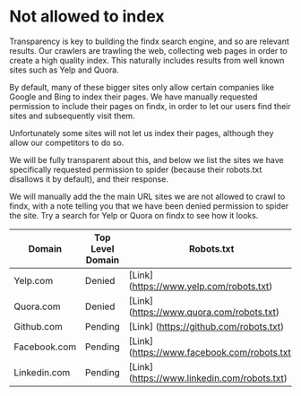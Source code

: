 # Not allowed to index

Transparency is key to building the findx search engine, and so are relevant results. Our crawlers are trawling the web, collecting web pages in order to create a high quality index. This naturally includes results from well known sites such as Yelp and Quora. 

By default, many of these bigger sites only allow certain companies like Google and Bing to index their pages. We have manually requested permission to include their pages on findx, in order to let our users find their sites and subsequently visit them.

Unfortunately some sites will not let us index their pages, although they allow our competitors to do so. 

We will be fully transparent about this, and below we list the sites we have specifically requested permission to spider (because their robots.txt disallows it by default), and their response.

We will manually add the the main URL sites we are not allowed to crawl to findx, with a note telling you that we have been denied permission to spider the site. Try a search for Yelp or Quora on findx to see how it looks.

| Domain | Top Level Domain | Robots.txt | 
| ---- | ---- | ---- | 
| Yelp.com | Denied | [Link] (https://www.yelp.com/robots.txt) |   
| Quora.com | Denied | [Link] (https://www.quora.com/robots.txt) | 
| Github.com | Pending | [Link] (https://github.com/robots.txt) | 
| Facebook.com | Pending | [Link] (https://www.facebook.com/robots.txt) | 
| Linkedin.com | Pending | [Link] (https://www.linkedin.com/robots.txt) | 



